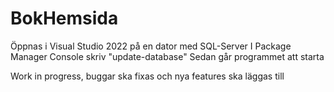# BokHemsida

Öppnas i Visual Studio 2022 på en dator med SQL-Server
I Package Manager Console skriv "update-database"
Sedan går programmet att starta

Work in progress, buggar ska fixas och nya features ska läggas till